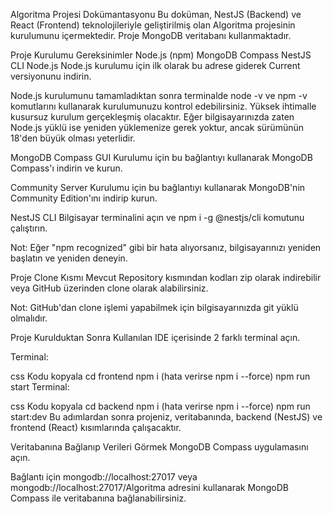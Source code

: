 Algoritma Projesi Dokümantasyonu
Bu doküman, NestJS (Backend) ve React (Frontend) teknolojileriyle geliştirilmiş olan Algoritma projesinin kurulumunu içermektedir. Proje MongoDB veritabanı kullanmaktadır.

Proje Kurulumu
Gereksinimler
Node.js (npm)
MongoDB Compass
NestJS CLI
Node.js
Node.js kurulumu için ilk olarak bu adrese giderek Current versiyonunu indirin.

Node.js kurulumunu tamamladıktan sonra terminalde node -v ve npm -v komutlarını kullanarak kurulumunuzu kontrol edebilirsiniz. Yüksek ihtimalle kusursuz kurulum gerçekleşmiş olacaktır. Eğer bilgisayarınızda zaten Node.js yüklü ise yeniden yüklemenize gerek yoktur, ancak sürümünün 18'den büyük olması yeterlidir.

MongoDB Compass
GUI Kurulumu için bu bağlantıyı kullanarak MongoDB Compass'ı indirin ve kurun.

Community Server Kurulumu için bu bağlantıyı kullanarak MongoDB'nin Community Edition'ını indirip kurun.

NestJS CLI
Bilgisayar terminalini açın ve npm i -g @nestjs/cli komutunu çalıştırın.

Not: Eğer "npm recognized" gibi bir hata alıyorsanız, bilgisayarınızı yeniden başlatın ve yeniden deneyin.

Proje Clone Kısmı
Mevcut Repository kısmından kodları zip olarak indirebilir veya GitHub üzerinden clone olarak alabilirsiniz.

Not: GitHub'dan clone işlemi yapabilmek için bilgisayarınızda git yüklü olmalıdır.

Proje Kurulduktan Sonra
Kullanılan IDE içerisinde 2 farklı terminal açın.

Terminal:

css
Kodu kopyala
cd frontend
npm i (hata verirse npm i --force)
npm run start
Terminal:

css
Kodu kopyala
cd backend
npm i (hata verirse npm i --force)
npm run start:dev
Bu adımlardan sonra projeniz, veritabanında, backend (NestJS) ve frontend (React) kısımlarında çalışacaktır.

Veritabanına Bağlanıp Verileri Görmek
MongoDB Compass uygulamasını açın.

Bağlantı için mongodb://localhost:27017 veya mongodb://localhost:27017/Algoritma adresini kullanarak MongoDB Compass ile veritabanına bağlanabilirsiniz.
